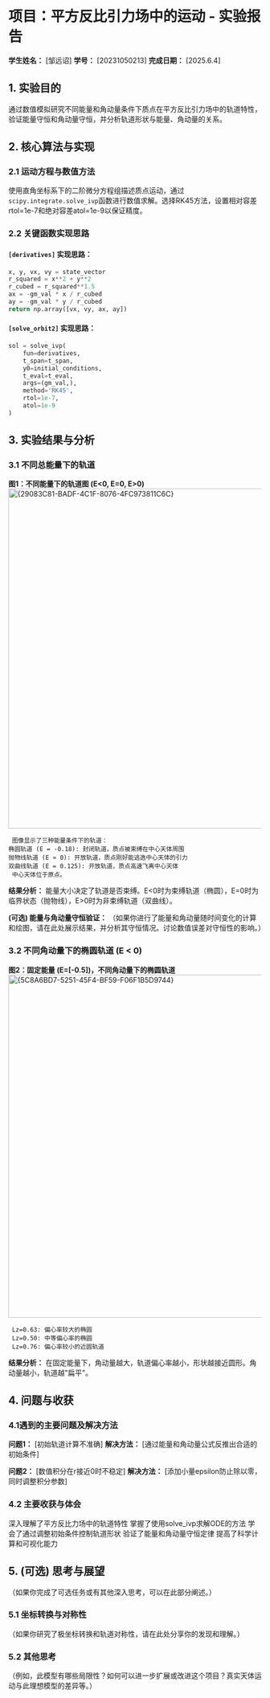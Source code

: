 # 项目：平方反比引力场中的运动 - 实验报告

**学生姓名：** [邹远诏]
**学号：** [20231050213]
**完成日期：** [2025.6.4]

## 1. 实验目的

通过数值模拟研究不同能量和角动量条件下质点在平方反比引力场中的轨道特性，验证能量守恒和角动量守恒，并分析轨道形状与能量、角动量的关系。

## 2. 核心算法与实现

### 2.1 运动方程与数值方法
使用直角坐标系下的二阶微分方程组描述质点运动，通过`scipy.integrate.solve_ivp`函数进行数值求解。选择RK45方法，设置相对容差rtol=1e-7和绝对容差atol=1e-9以保证精度。


### 2.2 关键函数实现思路

#### `[derivatives]` 实现思路：

```python
x, y, vx, vy = state_vector
r_squared = x**2 + y**2
r_cubed = r_squared**1.5
ax = -gm_val * x / r_cubed
ay = -gm_val * y / r_cubed
return np.array([vx, vy, ax, ay])
```

#### `[solve_orbit2]` 实现思路：

```python
sol = solve_ivp(
    fun=derivatives,
    t_span=t_span,
    y0=initial_conditions,
    t_eval=t_eval,
    args=(gm_val,),
    method='RK45',
    rtol=1e-7,
    atol=1e-9
)
```

## 3. 实验结果与分析

### 3.1 不同总能量下的轨道

**图1：不同能量下的轨道图 (E<0, E=0, E>0)**
<img width="677" alt="{29083C81-BADF-4C1F-8076-4FC973811C6C}" src="https://github.com/user-attachments/assets/0c612439-6566-49d7-b7ca-c9bd2371d311" />
```
 图像显示了三种能量条件下的轨道：
椭圆轨道 (E = -0.18): 封闭轨道，质点被束缚在中心天体周围
抛物线轨道 (E ≈ 0): 开放轨道，质点刚好能逃逸中心天体的引力
双曲线轨道 (E = 0.125): 开放轨道，质点高速飞离中心天体
 中心天体位于原点。
```

**结果分析：**
能量大小决定了轨道是否束缚。E<0时为束缚轨道（椭圆），E=0时为临界状态（抛物线），E>0时为非束缚轨道（双曲线）。

**(可选) 能量与角动量守恒验证：**
（如果你进行了能量和角动量随时间变化的计算和绘图，请在此处展示结果，并分析其守恒情况。讨论数值误差对守恒性的影响。）

### 3.2 不同角动量下的椭圆轨道 (E < 0)

**图2：固定能量 (E=[-0.5])，不同角动量下的椭圆轨道**
<img width="683" alt="{5C8A6BD7-5251-45F4-BF59-F06F1B5D9744}" src="https://github.com/user-attachments/assets/ea16162d-855a-4815-9f16-9df803aba471" />

```
 Lz=0.63: 偏心率较大的椭圆
 Lz=0.50: 中等偏心率的椭圆
 Lz=0.76: 偏心率较小的近圆轨道
```

**结果分析：**
在固定能量下，角动量越大，轨道偏心率越小，形状越接近圆形。角动量越小，轨道越"扁平"。

## 4. 问题与收获

### 4.1遇到的主要问题及解决方法

**问题1：** [初始轨道计算不准确]
**解决方法：** [通过能量和角动量公式反推出合适的初始条件]

**问题2：** [数值积分在r接近0时不稳定]
**解决方法：** [添加小量epsilon防止除以零，同时调整积分参数]

### 4.2 主要收获与体会
深入理解了平方反比力场中的轨道特性
掌握了使用solve_ivp求解ODE的方法
学会了通过调整初始条件控制轨道形状
验证了能量和角动量守恒定律
提高了科学计算和可视化能力

## 5. (可选) 思考与展望

（如果你完成了可选任务或有其他深入思考，可以在此部分阐述。）

### 5.1 坐标转换与对称性
（如果你研究了极坐标转换和轨道对称性，请在此处分享你的发现和理解。）

### 5.2 其他思考
（例如，此模型有哪些局限性？如何可以进一步扩展或改进这个项目？真实天体运动与此理想模型的差异等。）

